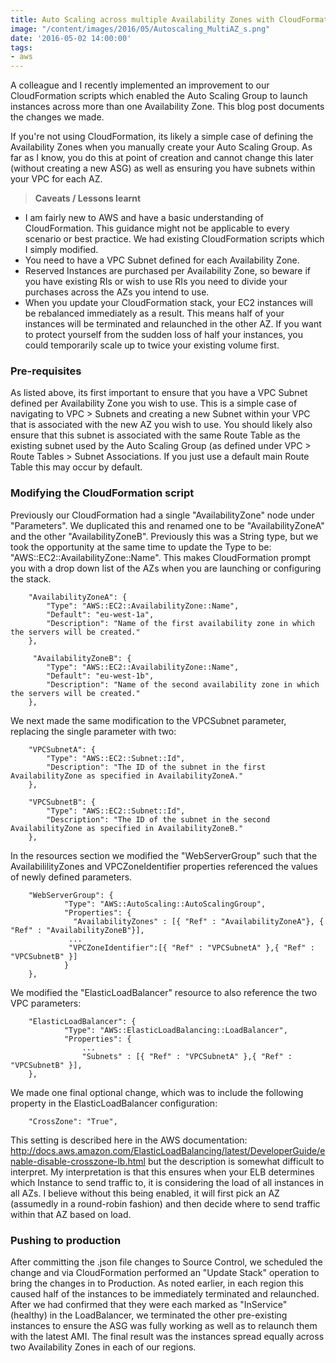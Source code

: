 ```yaml
---
title: Auto Scaling across multiple Availability Zones with CloudFormation
image: "/content/images/2016/05/Autoscaling_MultiAZ_s.png"
date: '2016-05-02 14:00:00'
tags:
- aws
---
```

A colleague and I recently implemented an improvement to our CloudFormation scripts which enabled the Auto Scaling Group to launch instances across more than one Availability Zone. This blog post documents the changes we made.

If you're not using CloudFormation, its likely a simple case of defining the Availability Zones when you manually create your Auto Scaling Group. As far as I know, you do this at point of creation and cannot change this later (without creating a new ASG) as well as ensuring you have subnets within your VPC for each AZ.

> **Caveats / Lessons learnt**
>
- I am fairly new to AWS and have a basic understanding of CloudFormation. This guidance might not be applicable to every scenario or best practice. We had existing CloudFormation scripts which I simply modified.
- You need to have a VPC Subnet defined for each Availability Zone.
- Reserved Instances are purchased per Availability Zone, so beware if you have existing RIs or wish to use RIs you need to divide your purchases across the AZs you intend to use.
- When you update your CloudFormation stack, your EC2 instances will be rebalanced immediately as a result. This means half of your instances will be terminated and relaunched in the other AZ. If you want to protect yourself from the sudden loss of half your instances, you could temporarily scale up to twice your existing volume first.

### Pre-requisites

As listed above, its first important to ensure that you have a VPC Subnet defined per Availability Zone you wish to use. This is a simple case of navigating to VPC > Subnets and creating a new Subnet within your VPC that is associated with the new AZ you wish to use. You should likely also ensure that this subnet is associated with the same Route Table as the existing subnet used by the Auto Scaling Group (as defined under VPC > Route Tables > Subnet Associations. If you just use a default main Route Table this may occur by default.

### Modifying the CloudFormation script

Previously our CloudFormation had a single "AvailabilityZone" node under "Parameters". We duplicated this and renamed one to be "AvailabilityZoneA" and the other "AvailabilityZoneB". Previously this was a String type, but we took the opportunity at the same time to update the Type to be: "AWS::EC2::AvailabilityZone::Name". This makes CloudFormation prompt you with a drop down list of the AZs when you are launching or configuring the stack.

```language-json
    "AvailabilityZoneA": {
		"Type": "AWS::EC2::AvailabilityZone::Name",
		"Default": "eu-west-1a",
		"Description": "Name of the first availability zone in which the servers will be created."
    },
  	  
     "AvailabilityZoneB": {
		"Type": "AWS::EC2::AvailabilityZone::Name",
		"Default": "eu-west-1b",
		"Description": "Name of the second availability zone in which the servers will be created."
    },
```
We next made the same modification to the VPCSubnet parameter, replacing the single parameter with two:
```language-json
    "VPCSubnetA": {
	  	"Type": "AWS::EC2::Subnet::Id",
	  	"Description": "The ID of the subnet in the first AvailabilityZone as specified in AvailabilityZoneA."
    },
	  
    "VPCSubnetB": {
	  	"Type": "AWS::EC2::Subnet::Id",
	  	"Description": "The ID of the subnet in the second AvailabilityZone as specified in AvailabilityZoneB."
    },
```
	  
In the resources section we modified the "WebServerGroup" such that the AvailabililityZones and VPCZoneIdentifier properties referenced the values of newly defined parameters.
```language-json
    "WebServerGroup": {
			"Type": "AWS::AutoScaling::AutoScalingGroup",
			"Properties": {
			  "AvailabilityZones" : [{ "Ref" : "AvailabilityZoneA"}, { "Ref" : "AvailabilityZoneB"}],
			 ...	
			 "VPCZoneIdentifier":[{ "Ref" : "VPCSubnetA" },{ "Ref" : "VPCSubnetB" }]
			}
    },
```
We modified the "ElasticLoadBalancer" resource to also reference the two VPC parameters:
```language-json
    "ElasticLoadBalancer": {
			"Type": "AWS::ElasticLoadBalancing::LoadBalancer",
			"Properties": {
				...
				"Subnets" : [{ "Ref" : "VPCSubnetA" },{ "Ref" : "VPCSubnetB" }],
    },
```
We made one final optional change, which was to include the following property in the ElasticLoadBalancer configuration:
```language-json
    "CrossZone": "True",
```
This setting is described here in the AWS documentation: http://docs.aws.amazon.com/ElasticLoadBalancing/latest/DeveloperGuide/enable-disable-crosszone-lb.html but the description is somewhat difficult to interpret. My interpretation is that this ensures when your ELB determines which Instance to send traffic to, it is considering the load of all instances in all AZs. I believe without this being enabled, it will first pick an AZ (assumedly in a round-robin fashion) and then decide where to send traffic within that AZ based on load. 

### Pushing to production

After committing the .json file changes to Source Control, we scheduled the change and via CloudFormation performed an "Update Stack" operation to bring the changes in to Production. As noted earlier, in each region this caused half of the instances to be immediately terminated and relaunched. After we had confirmed that they were each marked as "InService" (healthy) in the LoadBalancer, we terminated the other pre-existing instances to ensure the ASG was fully working as well as to relaunch them with the latest AMI. The final result was the instances spread equally across two Availability Zones in each of our regions.